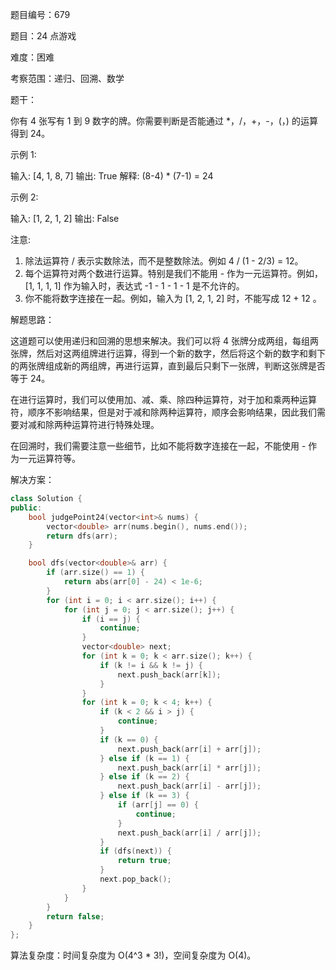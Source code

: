 题目编号：679

题目：24 点游戏

难度：困难

考察范围：递归、回溯、数学

题干：

你有 4 张写有 1 到 9 数字的牌。你需要判断是否能通过 *，/，+，-，(，) 的运算得到 24。

示例 1:

输入: [4, 1, 8, 7]
输出: True
解释: (8-4) * (7-1) = 24

示例 2:

输入: [1, 2, 1, 2]
输出: False

注意:

1. 除法运算符 / 表示实数除法，而不是整数除法。例如 4 / (1 - 2/3) = 12。
2. 每个运算符对两个数进行运算。特别是我们不能用 - 作为一元运算符。例如，[1, 1, 1, 1] 作为输入时，表达式 -1 - 1 - 1 - 1 是不允许的。
3. 你不能将数字连接在一起。例如，输入为 [1, 2, 1, 2] 时，不能写成 12 + 12 。

解题思路：

这道题可以使用递归和回溯的思想来解决。我们可以将 4 张牌分成两组，每组两张牌，然后对这两组牌进行运算，得到一个新的数字，然后将这个新的数字和剩下的两张牌组成新的两组牌，再进行运算，直到最后只剩下一张牌，判断这张牌是否等于 24。

在进行运算时，我们可以使用加、减、乘、除四种运算符，对于加和乘两种运算符，顺序不影响结果，但是对于减和除两种运算符，顺序会影响结果，因此我们需要对减和除两种运算符进行特殊处理。

在回溯时，我们需要注意一些细节，比如不能将数字连接在一起，不能使用 - 作为一元运算符等。

解决方案：

```cpp
class Solution {
public:
    bool judgePoint24(vector<int>& nums) {
        vector<double> arr(nums.begin(), nums.end());
        return dfs(arr);
    }

    bool dfs(vector<double>& arr) {
        if (arr.size() == 1) {
            return abs(arr[0] - 24) < 1e-6;
        }
        for (int i = 0; i < arr.size(); i++) {
            for (int j = 0; j < arr.size(); j++) {
                if (i == j) {
                    continue;
                }
                vector<double> next;
                for (int k = 0; k < arr.size(); k++) {
                    if (k != i && k != j) {
                        next.push_back(arr[k]);
                    }
                }
                for (int k = 0; k < 4; k++) {
                    if (k < 2 && i > j) {
                        continue;
                    }
                    if (k == 0) {
                        next.push_back(arr[i] + arr[j]);
                    } else if (k == 1) {
                        next.push_back(arr[i] * arr[j]);
                    } else if (k == 2) {
                        next.push_back(arr[i] - arr[j]);
                    } else if (k == 3) {
                        if (arr[j] == 0) {
                            continue;
                        }
                        next.push_back(arr[i] / arr[j]);
                    }
                    if (dfs(next)) {
                        return true;
                    }
                    next.pop_back();
                }
            }
        }
        return false;
    }
};
```

算法复杂度：时间复杂度为 O(4^3 * 3!)，空间复杂度为 O(4)。